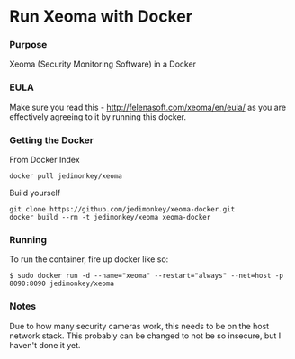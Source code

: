 Run Xeoma with Docker
================

### Purpose
Xeoma (Security Monitoring Software) in a Docker

### EULA
Make sure you read this - http://felenasoft.com/xeoma/en/eula/ as you are effectively agreeing to it by running this docker.

### Getting the Docker
From Docker Index
```
docker pull jedimonkey/xeoma
```

Build yourself
```
git clone https://github.com/jedimonkey/xeoma-docker.git
docker build --rm -t jedimonkey/xeoma xeoma-docker
```

### Running
To run the container, fire up docker like so:

```
$ sudo docker run -d --name="xeoma" --restart="always" --net=host -p 8090:8090 jedimonkey/xeoma
```

### Notes
Due to how many security cameras work, this needs to be on the host network stack.  This probably can be changed to not be so insecure, but I haven't done it yet.

